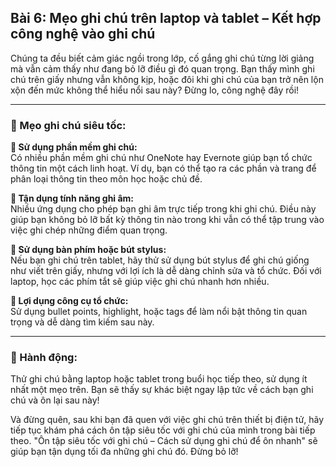 ## Bài 6: Mẹo ghi chú trên laptop và tablet – Kết hợp công nghệ vào ghi chú

Chúng ta đều biết cảm giác ngồi trong lớp, cố gắng ghi chú từng lời giảng mà vẫn cảm thấy như đang bỏ lỡ điều gì đó quan trọng. Bạn thấy mình ghi chú trên giấy nhưng vẫn không kịp, hoặc đôi khi ghi chú của bạn trở nên lộn xộn đến mức không thể hiểu nổi sau này? Đừng lo, công nghệ đây rồi!

---

### 📌 Mẹo ghi chú siêu tốc:

**🔹 Sử dụng phần mềm ghi chú:**  
Có nhiều phần mềm ghi chú như OneNote hay Evernote giúp bạn tổ chức thông tin một cách linh hoạt. Ví dụ, bạn có thể tạo ra các phần và trang để phân loại thông tin theo môn học hoặc chủ đề.

**🔹 Tận dụng tính năng ghi âm:**  
Nhiều ứng dụng cho phép bạn ghi âm trực tiếp trong khi ghi chú. Điều này giúp bạn không bỏ lỡ bất kỳ thông tin nào trong khi vẫn có thể tập trung vào việc ghi chép những điểm quan trọng.

**🔹 Sử dụng bàn phím hoặc bút stylus:**  
Nếu bạn ghi chú trên tablet, hãy thử sử dụng bút stylus để ghi chú giống như viết trên giấy, nhưng với lợi ích là dễ dàng chỉnh sửa và tổ chức. Đối với laptop, học các phím tắt sẽ giúp việc ghi chú nhanh hơn nhiều.

**🔹 Lợi dụng công cụ tổ chức:**  
Sử dụng bullet points, highlight, hoặc tags để làm nổi bật thông tin quan trọng và dễ dàng tìm kiếm sau này.

---

### 🚀 Hành động:

Thử ghi chú bằng laptop hoặc tablet trong buổi học tiếp theo, sử dụng ít nhất một mẹo trên. Bạn sẽ thấy sự khác biệt ngay lập tức về cách bạn ghi chú và ôn lại sau này!

Và đừng quên, sau khi bạn đã quen với việc ghi chú trên thiết bị điện tử, hãy tiếp tục khám phá cách ôn tập siêu tốc với ghi chú của mình trong bài tiếp theo. "Ôn tập siêu tốc với ghi chú – Cách sử dụng ghi chú để ôn nhanh" sẽ giúp bạn tận dụng tối đa những ghi chú đó. Đừng bỏ lỡ!